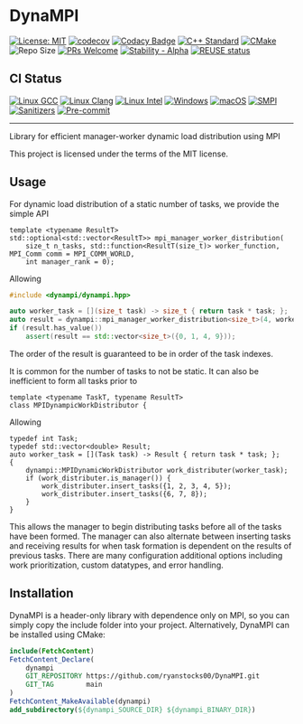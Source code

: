 <!--
  SPDX-FileCopyrightText: 2025 QDX Technologies. Authored by Ryan Stocks <ryan.stocks00@gmail.com>
  SPDX-License-Identifier: MIT
 -->

# DynaMPI

[![License: MIT](https://img.shields.io/badge/License-MIT-yellow.svg)](https://opensource.org/licenses/MIT)
[![codecov](https://codecov.io/github/ryanstocks00/dynampi/graph/badge.svg?token=S65RFJ3FCX)](https://codecov.io/github/ryanstocks00/dynampi)
[![Codacy Badge](https://app.codacy.com/project/badge/Grade/7bb14fa81aeb4bd5b59ca62cc3a80975)](https://app.codacy.com/gh/ryanstocks00/DynaMPI/dashboard?utm_source=gh&utm_medium=referral&utm_content=&utm_campaign=Badge_grade)
[![C++ Standard](https://img.shields.io/badge/C%2B%2B-20-blue.svg)](https://isocpp.org/std/the-standard)
[![CMake](https://img.shields.io/badge/CMake-3.14%2B-green.svg)](https://cmake.org/)
![Repo Size](https://img.shields.io/github/repo-size/ryanstocks00/DynaMPI)
[![PRs Welcome](https://img.shields.io/badge/PRs-welcome-brightgreen.svg?style=flat-square)](http://makeapullrequest.com)
[![Stability - Alpha](https://img.shields.io/badge/stability-alpha-f4d03f.svg)](https://github.com/mkenney/software-guides/blob/master/STABILITY-BADGES.md#alpha)
[![REUSE status](https://api.reuse.software/badge/github.com/ryanstocks00/dynampi)](https://api.reuse.software/info/github.com/ryanstocks00/dynampi)

## CI Status

[![Linux GCC](https://github.com/ryanstocks00/DynaMPI/workflows/Linux%20GCC/badge.svg)](https://github.com/ryanstocks00/DynaMPI/actions/workflows/linux-gcc.yml)
[![Linux Clang](https://github.com/ryanstocks00/DynaMPI/workflows/Linux%20Clang/badge.svg)](https://github.com/ryanstocks00/DynaMPI/actions/workflows/linux-clang.yml)
[![Linux Intel](https://github.com/ryanstocks00/DynaMPI/workflows/Linux%20Intel/badge.svg)](https://github.com/ryanstocks00/DynaMPI/actions/workflows/linux-intel.yml)
[![Windows](https://github.com/ryanstocks00/DynaMPI/workflows/Windows/badge.svg)](https://github.com/ryanstocks00/DynaMPI/actions/workflows/windows.yml)
[![macOS](https://github.com/ryanstocks00/DynaMPI/workflows/macOS/badge.svg)](https://github.com/ryanstocks00/DynaMPI/actions/workflows/macos.yml)
[![SMPI](https://github.com/ryanstocks00/DynaMPI/workflows/SMPI/badge.svg)](https://github.com/ryanstocks00/DynaMPI/actions/workflows/smpi.yml)
[![Sanitizers](https://github.com/ryanstocks00/DynaMPI/workflows/Sanitizers/badge.svg)](https://github.com/ryanstocks00/DynaMPI/actions/workflows/sanitizers.yml)
[![Pre-commit](https://github.com/ryanstocks00/DynaMPI/workflows/Pre-commit/badge.svg)](https://github.com/ryanstocks00/DynaMPI/actions/workflows/pre-commit.yml)

---

Library for efficient manager-worker dynamic load distribution using MPI

This project is licensed under the terms of the MIT license.

## Usage

For dynamic load distribution of a static number of tasks, we provide the simple API

```
template <typename ResultT>
std::optional<std::vector<ResultT>> mpi_manager_worker_distribution(
    size_t n_tasks, std::function<ResultT(size_t)> worker_function, MPI_Comm comm = MPI_COMM_WORLD,
    int manager_rank = 0);
```

Allowing 
```cpp
#include <dynampi/dynampi.hpp>

auto worker_task = [](size_t task) -> size_t { return task * task; };
auto result = dynampi::mpi_manager_worker_distribution<size_t>(4, worker_task);
if (result.has_value())
    assert(result == std::vector<size_t>({0, 1, 4, 9}));
```

The order of the result is guaranteed to be in order of the task indexes.

It is common for the number of tasks to not be static. It can also be inefficient to form all tasks prior to 

```
template <typename TaskT, typename ResultT>
class MPIDynampicWorkDistributor {

```

Allowing
```
typedef int Task;
typedef std::vector<double> Result;
auto worker_task = [](Task task) -> Result { return task * task; };
{
    dynampi::MPIDynamicWorkDistributor work_distributer(worker_task);
    if (work_distributer.is_manager()) {
        work_distributer.insert_tasks({1, 2, 3, 4, 5});
        work_distributer.insert_tasks({6, 7, 8});
    }
}
```

This allows the manager to begin distributing tasks before all of the tasks have been formed. The manager can also alternate between inserting tasks and receiving results for when task formation is dependent on the results of previous tasks. There are many configuration additional options including work prioritization, custom datatypes, and error handling.

## Installation

DynaMPI is a header-only library with dependence only on MPI, so you can simply copy the include folder into your project. Alternatively, DynaMPI can be installed using CMake:

```cmake
include(FetchContent)
FetchContent_Declare(
    dynampi
    GIT_REPOSITORY https://github.com/ryanstocks00/DynaMPI.git
    GIT_TAG        main
)
FetchContent_MakeAvailable(dynampi)
add_subdirectory(${dynampi_SOURCE_DIR} ${dynampi_BINARY_DIR})
```
